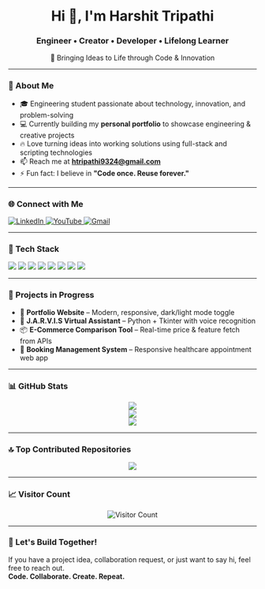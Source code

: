 <h1 align="center">Hi 👋, I'm Harshit Tripathi</h1>
<h3 align="center">Engineer • Creator • Developer • Lifelong Learner</h3>
<p align="center">🚀 Bringing Ideas to Life through Code & Innovation</p>

---

### 💫 About Me
- 🎓 Engineering student passionate about technology, innovation, and problem-solving  
- 💻 Currently building my **personal portfolio** to showcase engineering & creative projects  
- 🔥 Love turning ideas into working solutions using full-stack and scripting technologies  
- 📫 Reach me at **htripathi9324@gmail.com**  
- ⚡ Fun fact: I believe in **"Code once. Reuse forever."**

---

### 🌐 Connect with Me
<p align="left">
  <a href="https://linkedin.com/in/harshit-tripathi-2b0ab027b" target="_blank">
    <img src="https://img.shields.io/badge/LinkedIn-%230077B5.svg?style=for-the-badge&logo=linkedin&logoColor=white" alt="LinkedIn">
  </a>
  <a href="https://youtube.com/@HarshitBhaiya001" target="_blank">
    <img src="https://img.shields.io/badge/YouTube-%23FF0000.svg?style=for-the-badge&logo=youtube&logoColor=white" alt="YouTube">
  </a>
  <a href="mailto:htripathi9324@gmail.com">
    <img src="https://img.shields.io/badge/Email-D14836?style=for-the-badge&logo=gmail&logoColor=white" alt="Gmail">
  </a>
</p>

---

### 🧰 Tech Stack
<p align="left">
  <img src="https://img.shields.io/badge/html5-%23E34F26.svg?&style=for-the-badge&logo=html5&logoColor=white" />
  <img src="https://img.shields.io/badge/css3-%231572B6.svg?&style=for-the-badge&logo=css3&logoColor=white" />
  <img src="https://img.shields.io/badge/javascript-%23323330.svg?&style=for-the-badge&logo=javascript&logoColor=%23F7DF1E" />
  <img src="https://img.shields.io/badge/PHP-%23777BB4.svg?&style=for-the-badge&logo=php&logoColor=white" />
  <img src="https://img.shields.io/badge/python-3670A0?&style=for-the-badge&logo=python&logoColor=ffdd54" />
  <img src="https://img.shields.io/badge/MySQL-4479A1?&style=for-the-badge&logo=mysql&logoColor=white" />
  <img src="https://img.shields.io/badge/GitHub-%23121011.svg?&style=for-the-badge&logo=github&logoColor=white" />
  <img src="https://img.shields.io/badge/Apache-%23D42029.svg?&style=for-the-badge&logo=apache&logoColor=white" />
</p>

---

### 🚧 Projects in Progress
- 🔭 **Portfolio Website** – Modern, responsive, dark/light mode toggle  
- 🤖 **J.A.R.V.I.S Virtual Assistant** – Python + Tkinter with voice recognition  
- 📦 **E-Commerce Comparison Tool** – Real-time price & feature fetch from APIs  
- 🏥 **Booking Management System** – Responsive healthcare appointment web app  

---

### 📊 GitHub Stats
<p align="center">
  <img src="https://github-readme-stats.vercel.app/api?username=HARSHIT-001-hub&theme=tokyonight&hide_border=false&include_all_commits=true&count_private=true" />
  <br>
  <img src="https://github-readme-streak-stats.herokuapp.com/?user=HARSHIT-001-hub&theme=tokyonight&hide_border=false" />
  <br>
  <img src="https://github-readme-stats.vercel.app/api/top-langs/?username=HARSHIT-001-hub&theme=tokyonight&hide_border=false&layout=compact" />
</p>

---

### 🔝 Top Contributed Repositories
<p align="center">
  <img src="https://github-contributor-stats.vercel.app/api?username=HARSHIT-001-hub&limit=5&theme=tokyonight&combine_all_yearly_contributions=true" />
</p>

---

### 📈 Visitor Count
<p align="center">
  <img src="https://profile-counter.glitch.me/HARSHIT-001-hub/count.svg" alt="Visitor Count" />
</p>

---

### 🚀 Let's Build Together!
If you have a project idea, collaboration request, or just want to say hi, feel free to reach out.  
**Code. Collaborate. Create. Repeat.**

<!-- Proudly crafted using GPRM (https://gprm.itsvg.in) -->
